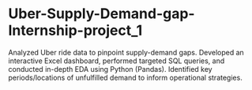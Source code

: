 # Uber-Supply-Demand-gap-Internship-project_1
 Analyzed Uber ride data to pinpoint supply-demand gaps. Developed an interactive Excel dashboard, performed targeted SQL queries, and conducted in-depth EDA using Python (Pandas). Identified key periods/locations of unfulfilled demand to inform operational strategies.

